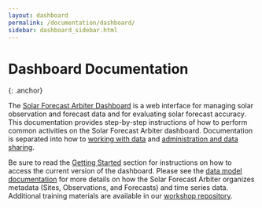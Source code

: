 ```yaml
---
layout: dashboard
permalink: /documentation/dashboard/
sidebar: dashboard_sidebar.html
---
```


Dashboard Documentation
=======================
{: .anchor}

The [Solar Forecast Arbiter Dashboard](https://dashboard.solarforecastarbiter.org)
is a web interface for managing solar observation and forecast data and for
evaluating solar forecast accuracy. This documentation provides step-by-step
instructions of how to perform common activities on the Solar Forecast Arbiter
dashboard. Documentation is separated into how to
[working with data](/documentation/dashboard/working-with-data) and
[administration and data sharing](/documentation/dashboard/administration).

Be sure to read the [Getting Started](/documentation/dashboard/getting-started)
section for instructions on how to access the current version of the dashboard.
Please see the [data model documentation](/datamodel/) for more details on
how the Solar Forecast Arbiter organizes metadata (Sites, Observations, and
Forecasts) and time series data.
Additional training materials are available in our
[workshop repository](https://github.com/SolarArbiter/workshop).
